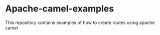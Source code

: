# Apache-camel-examples
This repository contains examples of how to create routes using apache camel
